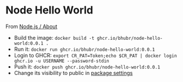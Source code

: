 # Node Hello World

From [Node.js / About](https://nodejs.org/en/about/)

* Build the image: `docker build -t ghcr.io/bhubr/node-hello-world:0.0.1 .`
* Run it: `docker run ghcr.io/bhubr/node-hello-world:0.0.1`
* Login to GHCR: `export CR_PAT=Token;echo $CR_PAT | docker login ghcr.io -u USERNAME --password-stdin`
* Push it: `docker push ghcr.io/bhubr/node-hello-world:0.0.1`
* Change its visibility to public in [package settings](https://github.com/users/bhubr/packages/container/node-hello-world/settings)